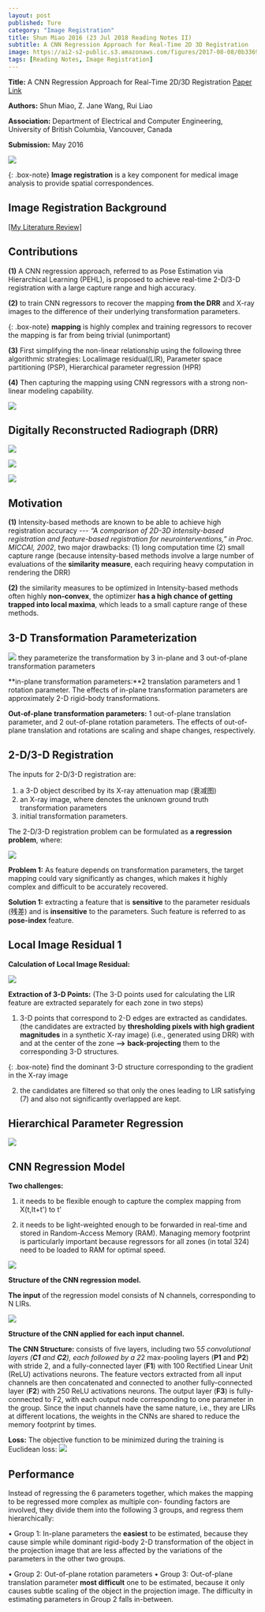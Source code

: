 ```yaml
---
layout: post
published: Ture
category: "Image Registration"
title: Shun Miao 2016 (23 Jul 2018 Reading Notes II)
subtitle: A CNN Regression Approach for Real-Time 2D 3D Registration
image: https://ai2-s2-public.s3.amazonaws.com/figures/2017-08-08/0b3369b950ca9b273b24a72b6023981d31b68ae2/2-Figure2-1.png
tags: [Reading Notes, Image Registration]
---
```


**Title:** A CNN Regression Approach for Real-Time 2D/3D Registration [Paper Link](https://ieeexplore.ieee.org/document/7393571/)

**Authors:** Shun Miao, Z. Jane Wang, Rui Liao

**Association:** Department of Electrical and Computer Engineering, University of British Columbia, Vancouver, Canada

**Submission:** May 2016

![](https://ai2-s2-public.s3.amazonaws.com/figures/2017-08-08/0b3369b950ca9b273b24a72b6023981d31b68ae2/2-Figure2-1.png) 

{: .box-note}
**Image registration** is a key component for medical image analysis to provide spatial correspondences.

## Image Registration Background

[[My Literature Review]](https://xuuuuuuchen.github.io/2018-07-31-ImageRegistration/)


## Contributions

**(1)** A CNN regression approach, referred to as Pose Estimation via Hierarchical Learning (PEHL), is proposed to achieve real-time 2-D/3-D registration with a large capture range and high accuracy.

**(2)** to train CNN regressors to recover the mapping **from the DRR** and X-ray images to the difference of their underlying transformation parameters. 

{: .box-note}
**mapping** is highly complex and training regressors to recover the mapping is far from being trivial (unimportant)

**(3)** First simplifying the non-linear relationship using the following three algorithmic strategies: Localimage residual(LIR), Parameter space partitioning (PSP), Hierarchical parameter regression (HPR)

**(4)** Then capturing the mapping using CNN regressors with a strong non-linear modeling capability.



![](https://ars.els-cdn.com/content/image/3-s2.0-B978012810408800016X-gr001.jpg) 

## Digitally Reconstructed Radiograph (DRR)

![](https://media.springernature.com/lw785/springer-static/image/art%3A10.1186%2Fs12938-017-0353-8/MediaObjects/12938_2017_353_Fig1_HTML.gif) 

![](https://image.slidesharecdn.com/presentation-100511175011-phpapp02/95/generation-of-planar-radiographs-from-3d-anatomical-models-using-the-gpu-3-728.jpg?cb=1273601116) 

![](https://image.slidesharecdn.com/presentation-100714114159-phpapp01/95/generation-of-planar-radiographs-from-3d-anatomical-models-using-the-gpu-6-728.jpg?cb=1279107927) 


## Motivation

**(1)** Intensity-based methods are known to be able to achieve high registration accuracy 
--- *“A comparison of 2D-3D intensity-based registration and feature-based registration for neurointerventions,” in Proc. MICCAI, 2002*,
two major drawbacks: (1) long computation time (2) small capture range (because intensity-based methods involve a large number of evaluations of the **similarity measure**, each requiring heavy computation in rendering the DRR)

**(2)** the similarity measures to be optimized in Intensity-based methods often highly **non-convex**, the optimizer **has a high chance of getting trapped into local maxima**, which leads to a small capture range of these methods.

## 3-D Transformation Parameterization

![](https://ai2-s2-public.s3.amazonaws.com/figures/2017-08-08/0b3369b950ca9b273b24a72b6023981d31b68ae2/2-Figure1-1.png) 
they parameterize the transformation by 3 in-plane and 3 out-of-plane transformation parameters

**in-plane transformation parameters:**2 translation parameters and 1 rotation parameter. 
The effects of in-plane transformation parameters are approximately 2-D rigid-body transformations. 

**Out-of-plane transformation parameters:**  1 out-of-plane translation parameter,
and 2 out-of-plane rotation parameters. 
The effects of out-of-plane translation and rotations are scaling and shape changes, respectively.


## 2-D/3-D Registration

The inputs for 2-D/3-D registration are:

1. a 3-D object described by its X-ray attenuation map (衰减图)
2. an X-ray image, where denotes the unknown ground truth transformation parameters
3. initial transformation parameters. 

The 2-D/3-D registration problem can be formulated as **a regression problem**, where:

![](https://github.com/xuuuuuuchen/xuuuuuuchen.github.io/blob/master/img/2018-07-23-readnote/1.png?raw=true) 


**Problem 1:** As feature depends on transformation parameters, the target mapping could vary significantly as changes, which makes it highly complex and difficult to be accurately recovered.

**Solution 1:** extracting a feature that is **sensitive** to the parameter residuals (残差) and is **insensitive** to the parameters. Such feature is referred to as **pose-index** feature.

## Local Image Residual 1

**Calculation of Local Image Residual:**

![](https://github.com/xuuuuuuchen/xuuuuuuchen.github.io/blob/master/img/2018-07-23-readnote/2.png?raw=true) 

**Extraction of 3-D Points:** (The 3-D points used for calculating the LIR feature are extracted separately for each zone in two steps)

1. 3-D points that correspond to 2-D edges are extracted as candidates. (the candidates are extracted by **thresholding pixels with high gradient magnitudes** in a synthetic X-ray image) (i.e., generated using DRR) with and at the center of the zone **-->** **back-projecting** them to the corresponding 3-D structures.

{: .box-note}
find the dominant 3-D structure corresponding to the gradient in the X-ray image

2. the candidates are filtered so that only the ones leading to LIR satisfying (7) and also not significantly overlapped are kept.

## Hierarchical Parameter Regression

![](https://github.com/xuuuuuuchen/xuuuuuuchen.github.io/blob/master/img/2018-07-23-readnote/3.png?raw=true) 

## CNN Regression Model

**Two challenges:**
1. it needs to be flexible enough to capture the complex mapping from X(t,It+t') to t'

2. it needs to be light-weighted enough to be forwarded in real-time and stored in Random-Access Memory (RAM). Managing memory footprint is particularly important because regressors for all zones (in total 324) need to be loaded to RAM for optimal speed.

![](https://encrypted-tbn0.gstatic.com/images?q=tbn:ANd9GcQjIBigksQ2lH6db1XmzQHkP7IIOuQEyUFbPFnaNLw4Z1IKRpvWoQ) 

**Structure of the CNN regression model.**

**The input** of the regression model consists of N channels, corresponding to N LIRs.

![](https://encrypted-tbn0.gstatic.com/images?q=tbn:ANd9GcRs0jrJxsEr4woOFZi6ACLBQy_SuuZC9y98phBOgcTrdH0dG65krA) 

**Structure of the CNN applied for each input channel.**

**The CNN Structure:** consists of five layers, including two 5*5 convolutional layers (**C1** and **C2**), each followed by a 2*2 max-pooling layers (**P1** and **P2**) with stride 2, and a fully-connected layer (**F1**) with 100 Rectified Linear Unit (ReLU) activations neurons. The feature vectors extracted from all input channels are then concatenated and connected to another fully-connected layer (**F2**) with 250 ReLU activations neurons. The output layer (**F3**) is fully-connected to F2, with each output node corresponding to one parameter in the group. Since the input channels have the same nature, i.e., they are LIRs at different locations, the weights in the CNNs are shared to reduce the memory footprint by
times.

**Loss:** The objective function to be minimized during the training is Euclidean loss:
![](https://github.com/xuuuuuuchen/xuuuuuuchen.github.io/blob/master/img/2018-07-23-readnote/4.png?raw=true) 

## Performance

Instead of regressing the 6 parameters together, which makes the mapping to be regressed more complex as multiple con- founding factors are involved, they divide them into the following 3 groups, and regress them hierarchically: 

• Group 1: In-plane parameters
the **easiest** to be estimated, because they cause simple while dominant rigid-body 2-D transformation of the object in the projection image that are less affected by the variations of the parameters in the other two groups. 

• Group 2: Out-of-plane rotation parameters
• Group 3: Out-of-plane translation parameter
**most difficult** one to be estimated, because it only causes subtle scaling of the object in the projection image. The difficulty in estimating parameters in Group 2 falls in-between.




